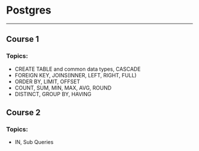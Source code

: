 # Postgres
---

## Course 1
### Topics:
 - CREATE TABLE and common data types, CASCADE
 - FOREIGN KEY, JOINS(INNER, LEFT, RIGHT, FULL)
 - ORDER BY, LIMIT, OFFSET
 - COUNT, SUM, MIN, MAX, AVG, ROUND
 - DISTINCT, GROUP BY, HAVING

## Course 2
### Topics:
 - IN, Sub Queries